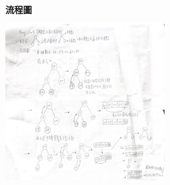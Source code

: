 # 流程圖
<img src="https://github.com/hufanny/my-note/blob/master/HW2/S__9724010.jpg" height=500 weight=400>
